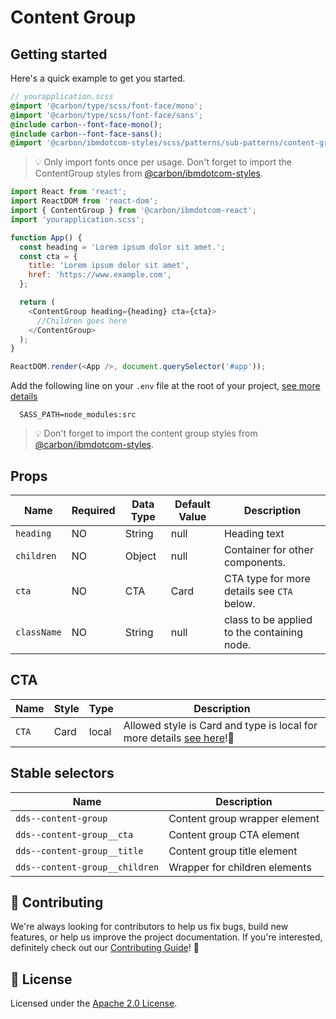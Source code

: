 # Content Group

## Getting started

Here's a quick example to get you started.

```scss
// yourapplication.scss
@import '@carbon/type/scss/font-face/mono';
@import '@carbon/type/scss/font-face/sans';
@include carbon--font-face-mono();
@include carbon--font-face-sans();
@import '@carbon/ibmdotcom-styles/scss/patterns/sub-patterns/content-group';
```

> 💡 Only import fonts once per usage. Don't forget to import the ContentGroup
> styles from
> [@carbon/ibmdotcom-styles](https://github.com/carbon-design-system/ibm-dotcom-library/blob/master/packages/styles).

```javascript
import React from 'react';
import ReactDOM from 'react-dom';
import { ContentGroup } from '@carbon/ibmdotcom-react';
import 'yourapplication.scss';

function App() {
  const heading = 'Lorem ipsum dolor sit amet.';
  const cta = {
    title: 'Lorem ipsum dolor sit amet',
    href: 'https://www.example.com',
  };

  return (
    <ContentGroup heading={heading} cta={cta}>
      //Children goes here
    </ContentGroup>
  );
}

ReactDOM.render(<App />, document.querySelector('#app'));
```

Add the following line on your `.env` file at the root of your project,
[see more details](https://github.com/carbon-design-system/ibm-dotcom-library/tree/master/packages/styles#usage)

```
  SASS_PATH=node_modules:src
```

> 💡 Don't forget to import the content group styles from
> [@carbon/ibmdotcom-styles](https://github.com/carbon-design-system/ibm-dotcom-library/blob/master/packages/styles).

## Props

| Name        | Required | Data Type | Default Value | Description                                 |
| ----------- | -------- | --------- | ------------- | ------------------------------------------- |
| `heading`   | NO       | String    | null          | Heading text                                |
| `children`  | NO       | Object    | null          | Container for other components.             |
| `cta`       | NO       | CTA       | Card          | CTA type for more details see `CTA` below.  |
| `className` | NO       | String    | null          | class to be applied to the containing node. |

## CTA

| Name  | Style | Type  | Description                                                                                                                                                     |
| ----- | ----- | ----- | --------------------------------------------------------------------------------------------------------------------------------------------------------------- |
| `CTA` | Card  | local | Allowed style is Card and type is local for more details [see here](https://ibmdotcom-react-experimental.mybluemix.net/?path=/story/components-cta--default)!👀 |

## Stable selectors

| Name                           | Description                   |
| ------------------------------ | ----------------------------- |
| `dds--content-group`           | Content group wrapper element |
| `dds--content-group__cta`      | Content group CTA element     |
| `dds--content-group__title`    | Content group title element   |
| `dds--content-group__children` | Wrapper for children elements |

## 🙌 Contributing

We're always looking for contributors to help us fix bugs, build new features,
or help us improve the project documentation. If you're interested, definitely
check out our
[Contributing Guide](https://github.com/carbon-design-system/ibm-dotcom-library/blob/master/.github/CONTRIBUTING.md)!
👀

## 📝 License

Licensed under the
[Apache 2.0 License](https://github.com/carbon-design-system/ibm-dotcom-library/blob/master/LICENSE).
